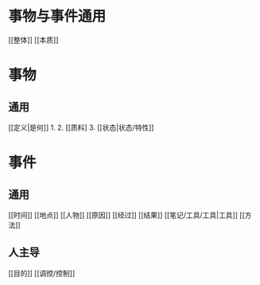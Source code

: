 # 事物与事件通用
[[整体]]
[[本质]]



# 事物
## 通用
[[定义|是何]]
	1. 
	2. [[质料]
	3. [[状态|状态/特性]]

# 事件
## 通用
[[时间]]
[[地点]]
[[人物]]
[[原因]]
[[经过]]
[[结果]]
[[笔记/工具/工具|工具]]
[[方法]]
## 人主导
[[目的]]
[[调控/控制]]








